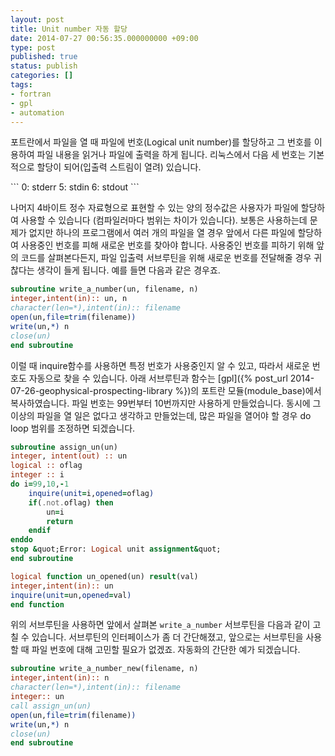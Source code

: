 ```yaml
---
layout: post
title: Unit number 자동 할당
date: 2014-07-27 00:56:35.000000000 +09:00
type: post
published: true
status: publish
categories: []
tags:
- fortran
- gpl
- automation
---
```

<p>포트란에서 파일을 열 때 파일에 번호(Logical unit number)를 할당하고 그 번호를 이용하여 파일 내용을 읽거나 파일에 출력을 하게 됩니다. 리눅스에서 다음 세 번호는 기본적으로 할당이 되어(입출력 스트림이 열려) 있습니다.</p>
```
0: stderr
5: stdin
6: stdout
```
<p>나머지 4바이트 정수 자료형으로 표현할 수 있는 양의 정수값은 사용자가 파일에 할당하여 사용할 수 있습니다 (컴파일러마다 범위는 차이가 있습니다). 보통은 사용하는데 문제가 없지만 하나의 프로그램에서 여러 개의 파일을 열 경우 앞에서 다른 파일에 할당하여 사용중인 번호를 피해 새로운 번호를 찾아야 합니다. 사용중인 번호를 피하기 위해 앞의 코드를 살펴본다든지, 파일 입출력 서브루틴을 위해 새로운 번호를 전달해줄 경우 귀찮다는 생각이 들게 됩니다. 예를 들면 다음과 같은 경우죠.</p>

```fortran
subroutine write_a_number(un, filename, n)
integer,intent(in):: un, n
character(len=*),intent(in):: filename
open(un,file=trim(filename))
write(un,*) n
close(un)
end subroutine
```

이럴 때 inquire함수를 사용하면 특정 번호가 사용중인지 알 수 있고, 따라서 새로운 번호도 자동으로 찾을 수 있습니다. 아래 서브루틴과 함수는 [gpl]({% post_url 2014-07-26-geophysical-prospecting-library %})의 포트란 모듈(module_base)에서 복사하였습니다. 파일 번호는 99번부터 10번까지만 사용하게 만들었습니다. 동시에 그 이상의 파일을 열 일은 없다고 생각하고 만들었는데, 많은 파일을 열어야 할 경우 do loop 범위를 조정하면 되겠습니다.

```fortran
subroutine assign_un(un)
integer, intent(out) :: un
logical :: oflag
integer :: i
do i=99,10,-1
    inquire(unit=i,opened=oflag)
    if(.not.oflag) then
        un=i
        return
    endif
enddo
stop &quot;Error: Logical unit assignment&quot;
end subroutine

logical function un_opened(un) result(val)
integer,intent(in):: un
inquire(unit=un,opened=val)
end function
```

<p>위의 서브루틴을 사용하면 앞에서 살펴본 <code>write_a_number</code> 서브루틴을 다음과 같이 고칠 수 있습니다. 서브루틴의 인터페이스가 좀 더 간단해졌고, 앞으로는 서브루틴을 사용할 때 파일 번호에 대해 고민할 필요가 없겠죠. 자동화의 간단한 예가 되겠습니다.</p>

```fortran
subroutine write_a_number_new(filename, n)
integer,intent(in):: n
character(len=*),intent(in):: filename
integer:: un
call assign_un(un)
open(un,file=trim(filename))
write(un,*) n
close(un)
end subroutine
```
